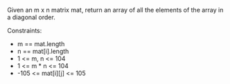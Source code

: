 
Given an m x n matrix mat, return an array of all the elements of the array in a diagonal order.

Constraints:

- m == mat.length
- n == mat[i].length
- 1 <= m, n <= 104
- 1 <= m * n <= 104
- -105 <= mat[i][j] <= 105

